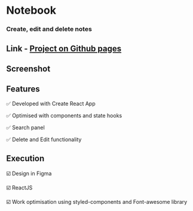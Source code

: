 # Notebook  
### Create, edit and delete notes

## Link - [Project on Github pages](https://tatianamoseeva.github.io/notebook-react/)

## Screenshot


## Features 
:white_check_mark: Developed with Create React App

:white_check_mark: Optimised with components and state hooks

:white_check_mark: Search panel

:white_check_mark: Delete and Edit functionality

## Execution

:ballot_box_with_check: Design in Figma

:ballot_box_with_check: ReactJS

:ballot_box_with_check: Work optimisation using styled-components and Font-awesome library
